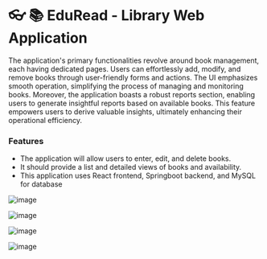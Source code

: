 # 👓 📚 EduRead - Library Web Application

The application's primary functionalities revolve around book management, each having dedicated pages. Users can effortlessly add, modify, and remove books through user-friendly forms and actions. The UI emphasizes smooth operation, simplifying the process of managing  and monitoring books. Moreover, the application boasts a robust reports section, enabling users to generate insightful reports based on available books. This feature empowers users to derive valuable insights, ultimately enhancing their operational efficiency.

### Features
+ The application will allow users to enter, edit, and delete books.
+ It should provide a list and detailed views of books and availability.
+ This application uses React frontend, Springboot backend, and MySQL for database


![image](https://github.com/chavez62/Library-web-app/assets/67764701/7093877b-3752-46ac-8292-3514f9290b6f)

![image](https://github.com/chavez62/Library-web-app/assets/67764701/7d533cdf-e21b-43a9-8228-d7b0e22d9848)

![image](https://github.com/chavez62/Library-web-app/assets/67764701/d5eb8d29-0967-4b90-981f-4312584b0cd8)

![image](https://github.com/chavez62/Library-web-app/assets/67764701/a2fd7403-66d6-4024-9624-7bed8431649a)
